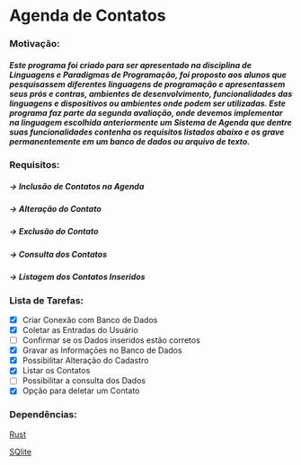 # Agenda de Contatos
### Motivação:
##### Este programa foi criado para ser apresentado na disciplina de _Linguagens e Paradigmas de Programação_, foi proposto aos alunos que pesquisassem diferentes linguagens de programação e apresentassem seus prós e contras, ambientes de desenvolvimento, funcionalidades das linguagens e dispositivos ou ambientes onde podem ser utilizadas. Este programa faz parte da segunda avaliação, onde devemos implementar na linguagem escolhida anteriormente um Sistema de Agenda que dentre suas funcionalidades contenha os requisitos listados abaixo e os grave permanentemente em um banco de dados ou arquivo de texto.

### Requisitos:
##### -> Inclusão de Contatos na Agenda
##### -> Alteração do Contato
##### -> Exclusão do Contato
##### -> Consulta dos Contatos
##### -> Listagem dos Contatos Inseridos

### Lista de Tarefas:
- [x] Criar Conexão com Banco de Dados
- [x] Coletar as Entradas do Usuário
- [ ] Confirmar se os Dados inseridos estão corretos
- [x] Gravar as Informações no Banco de Dados
- [x] Possibilitar Alteração do Cadastro
- [x] Listar os Contatos
- [ ] Possibilitar a consulta dos Dados
- [x] Opção para deletar um Contato

### Dependências:
[Rust](https://www.rust-lang.org/pt-BR/)

[SQlite](https://sqlite.org/index.html)
